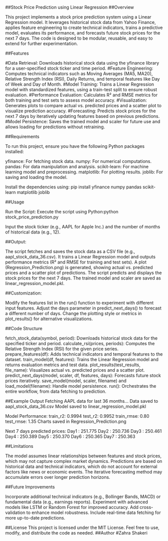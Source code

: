 ##Stock Price Prediction using Linear Regression
##Overview

This project implements a stock price prediction system using a Linear Regression model. It leverages historical stock data from Yahoo Finance, applies feature engineering to create technical indicators, trains a predictive model, evaluates its performance, and forecasts future stock prices for the next 7 days. The code is designed to be modular, reusable, and easy to extend for further experimentation.

##Features

#Data Retrieval: Downloads historical stock data using the yfinance library for a user-specified stock ticker and time period.
#Feature Engineering: Computes technical indicators such as Moving Averages (MA5, MA20), Relative Strength Index (RSI), Daily Returns, and temporal features like Day of Week and Day of Month.
#Model Training: Trains a Linear Regression model with standardized features, using a train-test split to ensure robust evaluation.
#Performance Evaluation: Calculates R² and RMSE metrics for both training and test sets to assess model accuracy.
#Visualization: Generates plots to compare actual vs. predicted prices and a scatter plot to visualize prediction accuracy.
#Forecasting: Predicts stock prices for the next 7 days by iteratively updating features based on previous predictions.
#Model Persistence: Saves the trained model and scaler for future use and allows loading for predictions without retraining.

##Requirements

To run this project, ensure you have the following Python packages installed:

yfinance: For fetching stock data.
numpy: For numerical computations.
pandas: For data manipulation and analysis.
scikit-learn: For machine learning model and preprocessing.
matplotlib: For plotting results.
joblib: For saving and loading the model.

Install the dependencies using:
pip install yfinance numpy pandas scikit-learn matplotlib joblib

##Usage

Run the Script:
Execute the script using Python:python stock_price_prediction.py

Input the stock ticker (e.g., AAPL for Apple Inc.) and the number of months of historical data (e.g., 12).


##Output:

The script fetches and saves the stock data as a CSV file (e.g., aapl_stock_data_36.csv).
It trains a Linear Regression model and outputs performance metrics (R² and RMSE for training and test sets).
A plot (Regression_Prediction.png) is generated, showing actual vs. predicted prices and a scatter plot of predictions.
The script predicts and displays the stock prices for the next 7 days.
The trained model and scaler are saved as linear_regression_model.pkl.


##Customization:

Modify the features list in the run() function to experiment with different input features.
Adjust the days parameter in predict_next_days() to forecast a different number of days.
Change the plotting style or metrics in plot_results() for alternative visualizations.



##Code Structure

fetch_stock_data(symbol, period): Downloads historical stock data for the specified ticker and period.
calculate_rsi(prices, periods): Computes the Relative Strength Index (RSI) for the given price series.
prepare_features(df): Adds technical indicators and temporal features to the dataset.
train_model(df, features): Trains the Linear Regression model and returns evaluation metrics and test data.
plot_results(test_results, file_name): Visualizes actual vs. predicted prices and a scatter plot.
predict_next_days(model, scaler, df, features, days): Forecasts future stock prices iteratively.
save_model(model, scaler, filename) and load_model(filename): Handle model persistence.
run(): Orchestrates the entire workflow, from data fetching to prediction.

##Example Output
Fetching AAPL data for last 36 months...
Data saved to aapl_stock_data_36.csv
Model saved to linear_regression_model.pkl

Model Performance:
train_r2: 0.9994
test_r2: 0.9952
train_rmse: 0.80
test_rmse: 1.35
Charts saved in Regression_Prediction.png

Next 7 days predicted prices:
Day1 : 251.775
Day2 : 250.736
Day3 : 250.461
Day4 : 250.389
Day5 : 250.370
Day6 : 250.365
Day7 : 250.363

##Limitations

The model assumes linear relationships between features and stock prices, which may not capture complex market dynamics.
Predictions are based on historical data and technical indicators, which do not account for external factors like news or economic events.
The iterative forecasting method may accumulate errors over longer prediction horizons.

##Future Improvements

Incorporate additional technical indicators (e.g., Bollinger Bands, MACD) or fundamental data (e.g., earnings reports).
Experiment with advanced models like LSTM or Random Forest for improved accuracy.
Add cross-validation to enhance model robustness.
Include real-time data fetching for more up-to-date predictions.

##License
This project is licensed under the MIT License. Feel free to use, modify, and distribute the code as needed.
##Author
#Zahra Shakeri
